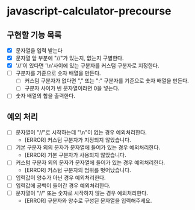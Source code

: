# javascript-calculator-precourse

## 구현할 기능 목록

- [x] 문자열을 입력 받는다
- [x] 문자열 앞 부분에 "//"가 있는지, 없는지 구별한다.
- [x] '//'이 있다면 '\n'사이에 있는 구분자를 커스텀 구분자로 지정한다.
- [ ] 구분자를 기준으로 숫자 배열을 만든다.
  - [ ] 커스텀 구분자가 없다면 "," 또는 ":" 구분자를 기준으로 숫자 배열을 만든다.
  - [ ] 구분자 사이가 빈 문자열이라면 0을 넣는다.
- [ ] 숫자 배열의 합을 출력한다.

## 예외 처리

- [ ] 문자열이 "//"로 시작하는데 "\n"이 없는 경우 예외처리한다.
  - [ERROR] 커스텀 구분자가 지정되지 않았습니다.
- [ ] 기본 구분자 외의 문자가 문자열에 들어가 있는 경우 예외처리한다.
  - [ERROR] 기본 구분자가 사용되지 않았습니다.
- [ ] 커스텀 구분자 외의 문자가 문자열에 들어가 있는 경우 예외처리한다.
  - [ERROR] 커스텀 구분자의 범위를 벗어났습니다.
- [ ] 입력값이 양수가 아닌 경우 예외처리한다.
- [ ] 입력값에 공백이 들어간 경우 예외처리한다.
- [ ] 문자열이 "//" 또는 숫자로 시작하지 않는 경우 예외처리한다.
  - [ERROR] 구분자와 양수로 구성된 문자열을 입력해주세요.
